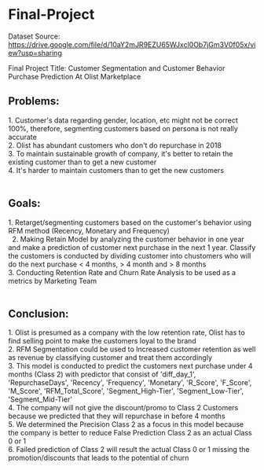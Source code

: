 # Final-Project

Dataset Source: https://drive.google.com/file/d/10aY2mJR9EZU65WJxcl0Ob7jGm3V0f05x/view?usp=sharing

Final Project Title: Customer Segmentation and Customer Behavior Purchase Prediction At Olist Marketplace

<h2>Problems:</h2>
1. Customer's data regarding gender, location, etc might not be correct 100%, therefore, segmenting customers based on persona is not really accurate<br>
2. Olist has abundant customers who don't do repurchase in 2018<br>
3. To maintain sustainable growth of company, it's better to retain the existing customer than to get a new customer<br>
4. It's harder to maintain customers than to get the new customers<br> 

<h2>Goals:</h2>
1. Retarget/segmenting customers based on the customer's behavior using RFM method (Recency, Monetary and Frequency)<br> 
2. Making Retain Model by analyzing the customer behavior in one year and make a prediction of customer next purchase in the next 1 year. Classify the customers is conducted by dividing customer into chustomers who will do the next purchase < 4 months, > 4 month and > 8 months<br>
3. Conducting Retention Rate and Churn Rate Analysis to be used as a metrics by Marketing Team<br> 

<h2>Conclusion:</h2>
1. Olist is presumed as a company with the low retention rate, Olist has to find selling point to make the customers loyal to the brand<br>
2. RFM Segmentation could be used to Increased customer retention as well as revenue by classifying customer and treat them accordingly<br>
3. This model is conducted to predict the customers next purchase under 4 months (Class 2) with predictor that consist of 'diff_day_1', 'RepurchaseDays', 'Recency', 'Frequency', 'Monetary', 'R_Score', 'F_Score', 'M_Score', 'RFM_Total_Score', 'Segment_High-Tier', 'Segment_Low-Tier', 'Segment_Mid-Tier'<br>
4. The company will not give the discount/promo to Class 2 Customers because we predicted that they will repurchase in before 4 months<br>
5. We determined the Precision Class 2 as a focus in this model because the company is better to reduce False Prediction Class 2 as an actual Class 0 or 1<br>
6. Failed prediction of Class 2 will result the actual Class 0 or 1 missing the promotion/discounts that leads to the potential of churn<br>


